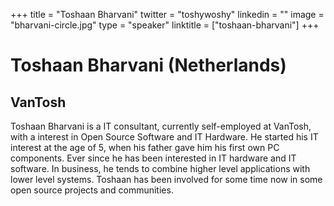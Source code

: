 +++
title = "Toshaan Bharvani"
twitter = "toshywoshy"
linkedin = ""
image = "bharvani-circle.jpg"
type = "speaker"
linktitle = ["toshaan-bharvani"]
+++

<h1>Toshaan Bharvani (Netherlands)</h1>
<h2>VanTosh</h2>

<p>Toshaan Bharvani is a IT consultant, currently self-employed at VanTosh, with a interest in Open Source Software and IT Hardware. He started his IT interest at the age of 5, when his father gave him his first own PC components. Ever since he has been interested in IT hardware and IT software. In business, he tends to combine higher level applications with lower level systems. Toshaan has been involved for some time now in some open source projects and communities.</p>
